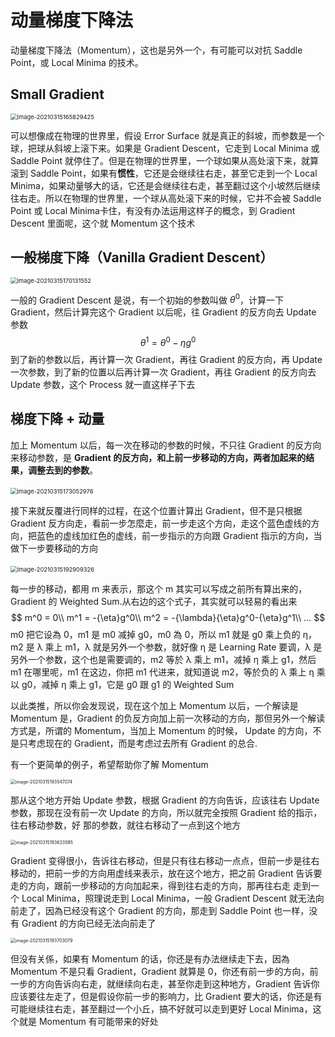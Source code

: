 # 动量梯度下降法

动量梯度下降法（​Momentum），这也是另外一个，有可能可以对抗 Saddle Point，或 Local Minima 的技术。

## Small Gradient

<img src="https://gitee.com/unclestrong/deep-learning21_note/raw/master/imgbed/image-20210315165829425.png" alt="image-20210315165829425" style="zoom:67%;" />

可以想像成在物理的世界里，假设 Error Surface 就是真正的斜坡，而参数是一个球，把球从斜坡上滚下来。如果是 Gradient Descent，它走到 Local Minima 或 Saddle Point 就停住了。但是在物理的世界里，一个球如果从高处滚下来，就算滚到 Saddle Point，如果有**惯性**，它还是会继续往右走，甚至它走到一个 Local Minima，如果动量够大的话，它还是会继续往右走，甚至翻过这个小坡然后继续往右走。所以在物理的世界里，一个球从高处滚下来的时候，它并不会被 Saddle Point 或 Local Minima卡住，有没有办法运用这样子的概念，到 Gradient Descent 里面呢，这个就 Momentum 这个技术

## 一般梯度下降（Vanilla Gradient Descent）

<img src="https://gitee.com/unclestrong/deep-learning21_note/raw/master/imgbed/image-20210315170131552.png" alt="image-20210315170131552" style="zoom:67%;" />

​一般的 Gradient Descent 是说，有一个初始的参数叫做 $θ^0$，计算一下 Gradient，然后计算完这个 Gradient 以后呢，往 Gradient 的反方向去 Update 参数
$$ θ^1 = θ^0 - {\eta}g^0 $$
​到了新的参数以后，再计算一次 Gradient，再往 Gradient 的反方向，再 Update 一次参数，到了新的位置以后再计算一次 Gradient，再往 Gradient 的反方向去 Update 参数，这个 Process 就一直这样子下去

## 梯度下降 + 动量

​加上 Momentum 以后，每一次在移动的参数的时候，不只往 Gradient 的反方向来移动参数，是 **Gradient 的反方向，和上前一步移动的方向，两者加起来的结果，调整去到的参数**。



​<img src="https://gitee.com/unclestrong/deep-learning21_note/raw/master/imgbed/image-20210315173052976.png" alt="image-20210315173052976" style="zoom: 67%;" />

​接下来就反覆进行同样的过程，在这个位置计算出 Gradient，但不是只根据 Gradient 反方向走，看前一步怎麼走，前一步走这个方向，走这个蓝色虚线的方向，把蓝色的虚线加红色的虚线，前一步指示的方向跟 Gradient 指示的方向，当做下一步要移动的方向

​<img src="https://gitee.com/unclestrong/deep-learning21_note/raw/master/imgbed/image-20210315192909326.png" alt="image-20210315192909326" style="zoom:67%;" />

​每一步的移动，都用 m 来表示，那这个 m 其实可以写成之前所有算出来的，Gradient 的 Weighted Sum.从右边的这个式子，其实就可以轻易的看出来
$$
m^0 = 0\\
m^1 = -{\eta}g^0\\
m^2 = -{\lambda}{\eta}g^0-{\eta}g^1\\
...
$$
m0 把它设為 0，m1 是 m0 减掉 g0，m0 為 0，所以 m1 就是 g0 乘上负的 η，m2 是 λ 乘上 m1，λ 就是另外一个参数，就好像 η 是 Learning Rate 要调，λ 是另外一个参数，这个也是需要调的，m2 等於 λ 乘上 m1，减掉 η 乘上 g1，然后 m1 在哪里呢，m1 在这边，你把 m1 代进来，就知道说 m2，等於负的 λ 乘上 η 乘以 g0，减掉 η 乘上 g1，它是 g0 跟 g1 的 Weighted Sum

​以此类推，所以你会发现说，现在这个加上 Momentum 以后，一个解读是 Momentum 是，Gradient 的负反方向加上前一次移动的方向，那但另外一个解读方式是，所谓的 Momentum，当加上 Momentum 的时候， Update 的方向，不是只考虑现在的 Gradient，而是考虑过去所有 Gradient 的总合.

​有一个更简单的例子，希望帮助你了解 Momentum 

<img src="https://gitee.com/unclestrong/deep-learning21_note/raw/master/imgbed/image-20210315193547074.png" alt="image-20210315193547074" style="zoom:50%;" />

​那从这个地方开始 Update 参数，根据 Gradient 的方向告诉，应该往右 Update 参数，那现在没有前一次 Update 的方向，所以就完全按照 Gradient 给的指示，往右移动参数，好 那的参数，就往右移动了一点到这个地方

<img src="https://gitee.com/unclestrong/deep-learning21_note/raw/master/imgbed/image-20210315193633595.png" alt="image-20210315193633595" style="zoom:50%;" />

Gradient 变得很小，告诉往右移动，但是只有往右移动一点点，但前一步是往右移动的，把前一步的方向用虚线来表示，放在这个地方，把之前 Gradient 告诉要走的方向，跟前一步移动的方向加起来，得到往右走的方向，那再往右走 走到一个 Local Minima，照理说走到 Local Minima，一般 Gradient Descent 就无法向前走了，因為已经没有这个 Gradient 的方向，那走到 Saddle Point 也一样，没有 Gradient 的方向已经无法向前走了

<img src="https://gitee.com/unclestrong/deep-learning21_note/raw/master/imgbed/image-20210315193703079.png" alt="image-20210315193703079" style="zoom:50%;" />

​但没有关係，如果有 Momentum 的话，你还是有办法继续走下去，因為 Momentum 不是只看 Gradient，Gradient 就算是 0，你还有前一步的方向，前一步的方向告诉向右走，就继续向右走，甚至你走到这种地方，Gradient 告诉你应该要往左走了，但是假设你前一步的影响力，比 Gradient 要大的话，你还是有可能继续往右走，甚至翻过一个小丘，搞不好就可以走到更好 Local Minima，这个就是 Momentum 有可能带来的好处
